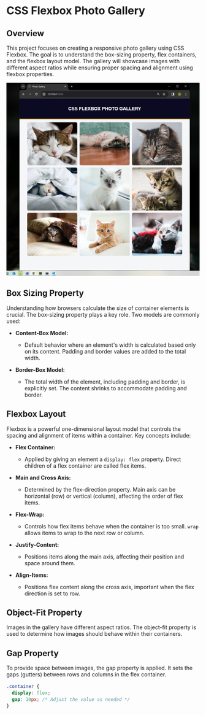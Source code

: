 # CSS Flexbox Photo Gallery

## Overview

This project focuses on creating a responsive photo gallery using CSS Flexbox. The goal is to understand the box-sizing property, flex containers, and the flexbox layout model. The gallery will showcase images with different aspect ratios while ensuring proper spacing and alignment using flexbox properties.

![CSS Flexbox Photo Gallery Design](Photo-Gallery-Design.png)

## Box Sizing Property

Understanding how browsers calculate the size of container elements is crucial. The box-sizing property plays a key role. Two models are commonly used:

- **Content-Box Model:**
  - Default behavior where an element's width is calculated based only on its content. Padding and border values are added to the total width.

- **Border-Box Model:**
  - The total width of the element, including padding and border, is explicitly set. The content shrinks to accommodate padding and border.

## Flexbox Layout

Flexbox is a powerful one-dimensional layout model that controls the spacing and alignment of items within a container. Key concepts include:

- **Flex Container:**
  - Applied by giving an element a `display: flex` property. Direct children of a flex container are called flex items.

- **Main and Cross Axis:**
  - Determined by the flex-direction property. Main axis can be horizontal (row) or vertical (column), affecting the order of flex items.

- **Flex-Wrap:**
  - Controls how flex items behave when the container is too small. `wrap` allows items to wrap to the next row or column.

- **Justify-Content:**
  - Positions items along the main axis, affecting their position and space around them.

- **Align-Items:**
  - Positions flex content along the cross axis, important when the flex direction is set to row.

## Object-Fit Property

Images in the gallery have different aspect ratios. The object-fit property is used to determine how images should behave within their containers.

## Gap Property

To provide space between images, the gap property is applied. It sets the gaps (gutters) between rows and columns in the flex container.

```css
.container {
  display: flex;
  gap: 10px; /* Adjust the value as needed */
}
